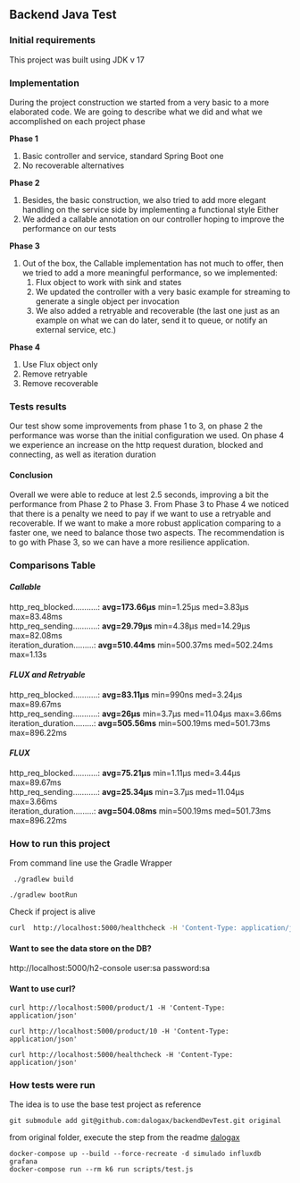 ## Backend Java Test

### Initial requirements
This project was built using JDK v 17


### Implementation

During the project construction we started from a very basic to a more elaborated code. We are going to describe 
what we did and what we accomplished on each project phase

**Phase 1**

1. Basic controller and service, standard Spring Boot one
2. No recoverable alternatives

**Phase 2**
1. Besides, the basic construction, we also tried to add more elegant handling on the service
side by implementing a functional style Either
2. We added a callable annotation on our controller hoping to improve the performance on our tests


**Phase 3**
1. Out of the box, the Callable implementation has not much to offer, then we tried to add a more 
meaningful performance, so we implemented:
   1. Flux object to work with sink and states
   2. We updated the controller with a very basic example for streaming to generate
   a single object per invocation
   3. We also added a retryable and recoverable (the last one just as an example on
   what we can do later, send it to queue, or notify an external service, etc.)

**Phase 4**
1. Use Flux object only
2. Remove retryable
3. Remove recoverable
      
### Tests results
Our test show some improvements from phase 1 to 3, on phase 2 the performance was worse than the initial 
configuration we used. On phase 4 we experience an increase on the http request duration, blocked and connecting,
as well as iteration duration

#### Conclusion
Overall we were able to reduce at lest 2.5 seconds, improving a bit the performance from Phase 2 to Phase 3. From Phase 
3 to Phase 4 we noticed that there is a penalty we need to pay if we want to use a retryable and recoverable. If we want to make
a more robust application comparing to a faster one, we need to balance those two aspects. The recommendation is to go
with Phase 3, so we can have a more resilience application.

### Comparisons Table
#### *Callable*
http_req_blocked...........: **avg=173.66µs** min=1.25µs   med=3.83µs   max=83.48ms  
http_req_sending...........: **avg=29.79µs**  min=4.38µs   med=14.29µs  max=82.08ms  
iteration_duration.........: **avg=510.44ms** min=500.37ms med=502.24ms max=1.13s    

#### *FLUX and Retryable*
http_req_blocked...........: **avg=83.11µs**  min=990ns    med=3.24µs   max=89.67ms     
http_req_sending...........: **avg=26µs**     min=3.7µs    med=11.04µs  max=3.66ms   
iteration_duration.........: **avg=505.56ms** min=500.19ms med=501.73ms max=896.22ms

#### *FLUX*
http_req_blocked...........: **avg=75.21µs**  min=1.11µs   med=3.44µs   max=89.67ms     
http_req_sending...........: **avg=25.34µs**  min=3.7µs    med=11.04µs  max=3.66ms   
iteration_duration.........: **avg=504.08ms** min=500.19ms med=501.73ms max=896.22ms


### How to run this project
From command line use the Gradle Wrapper
```
 ./gradlew build
 
./gradlew bootRun
```

Check if project is alive
```bash
curl  http://localhost:5000/healthcheck -H 'Content-Type: application/json'
```


#### Want to see the data store on the DB?
http://localhost:5000/h2-console
user:sa
password:sa


#### Want to use curl?
```
curl http://localhost:5000/product/1 -H 'Content-Type: application/json'

curl http://localhost:5000/product/10 -H 'Content-Type: application/json'

curl http://localhost:5000/healthcheck -H 'Content-Type: application/json'
```

### How tests were run
The idea is to use the base test project as reference

```
git submodule add git@github.com:dalogax/backendDevTest.git original
```

from original folder, execute the step from the readme [dalogax](original/readme.md)
```
docker-compose up --build --force-recreate -d simulado influxdb grafana
docker-compose run --rm k6 run scripts/test.js
```

